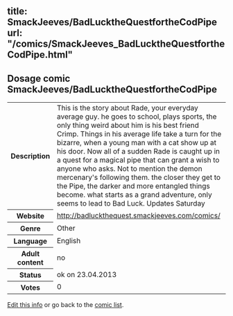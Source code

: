title: SmackJeeves/BadLucktheQuestfortheCodPipe
url: "/comics/SmackJeeves_BadLucktheQuestfortheCodPipe.html"
---
Dosage comic SmackJeeves/BadLucktheQuestfortheCodPipe
-----------------------------------------

<p id="msg"></p>
<script type="text/javascript">
if (window.location.search === '?edit_info_mail=sent_ok') {
  var elem = document.getElementById("msg");
  elem.innerHTML = 'Edited information sucessfully sent.';
  elem.className = 'ok';
}
</script>
<table class="comicinfo">
<tr>
<th>Description</th><td>This is the story about Rade, your everyday average guy. he goes to school, plays sports, the only thing weird about him is his best friend Crimp. Things in his average life take a turn for the bizarre, when a young man with a cat show up at his door. Now all of a sudden Rade is caught up in a quest for a magical pipe that can grant a wish to anyone who asks. Not to mention the demon mercenary's following them. the closer they get to the Pipe, the darker and more entangled things become. what starts as a grand adventure, only seems to lead to Bad Luck. Updates Saturday</td>
</tr>
<tr>
<th>Website</th><td><a href="http://badluckthequest.smackjeeves.com/comics/">http://badluckthequest.smackjeeves.com/comics/</a></td>
</tr>
<tr>
<th>Genre</th><td>Other</td>
</tr>
<tr>
<th>Language</th><td>English</td>
</tr>
<tr>
<th>Adult content</th><td>no</td>
</tr>
<tr>
<th>Status</th><td>ok on 23.04.2013</td>
</tr>
<tr>
<th>Votes</th><td>0</td>
</tr>
</table>

[Edit this info](SmackJeeves_BadLucktheQuestfortheCodPipe_edit.html) or go back to the [comic list](../comic-index.html).
